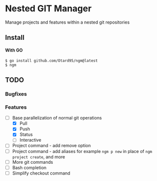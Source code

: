 # Nested GIT Manager

Manage projects and features within a nested git repositories

## Install

#### With GO

```console
$ go install github.com/Otard95/ngm@latest
$ ngm
```

## TODO

### Bugfixes

### Features

- [ ] Base parallelization of normal git operations
  - [x] Pull
  - [x] Push
  - [x] Status
  - [ ] Interactive
- [ ] Project command - add remove option
- [ ] Project command - add aliases for example `ngm p new` in place of `ngm project create`, and more
- [ ] More git commands
- [ ] Bash completion
- [ ] Simplify checkout command
